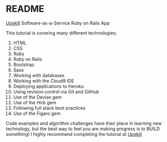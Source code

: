 # README
[Upskill](http://upskillcourses.com) Software-as-a-Service Ruby on Rails App

This tutorial is covering many different technologies;

1. HTML
2. CSS
3. Ruby
4. Ruby on Rails
5. Bootstrap
6. Sass
7. Working with databases
8. Working with the Cloud9 IDE
9. Deploying applications to Heroku
10. Using revision control via Git and GitHub
11. Use of the Devise gem
12. Use of the Hirb gem
13. Following full stack best practices
14. Use of the Figaro gem
 
Code examples and algorithm challenges have their place in learning new technology, 
but the best way to feel you are making progress is to BUILD something! 
I highly recommend completing the tutorial at [Upskill](http://upskillcourses.com)


